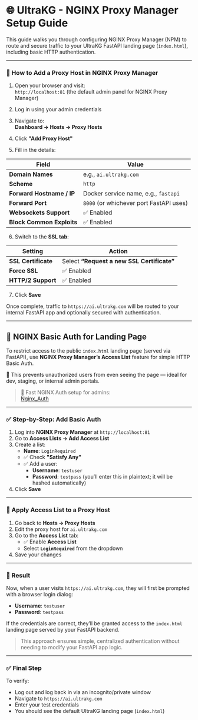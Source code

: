 # 🌐 UltraKG - NGINX Proxy Manager Setup Guide

This guide walks you through configuring NGINX Proxy Manager (NPM) to route and secure traffic to your UltraKG FastAPI landing page (`index.html`), including basic HTTP authentication.

---

### 🧭 How to Add a Proxy Host in NGINX Proxy Manager

1. Open your browser and visit:  
   `http://localhost:81` (the default admin panel for NGINX Proxy Manager)

2. Log in using your admin credentials

3. Navigate to:  
   **Dashboard → Hosts → Proxy Hosts**

4. Click **"Add Proxy Host"**

5. Fill in the details:

| Field | Value |
|-------|-------|
| **Domain Names** | e.g., `ai.ultrakg.com` |
| **Scheme** | `http` |
| **Forward Hostname / IP** | Docker service name, e.g., `fastapi` |
| **Forward Port** | `8000` (or whichever port FastAPI uses) |
| **Websockets Support** | ✅ Enabled |
| **Block Common Exploits** | ✅ Enabled |

6. Switch to the **SSL tab**:

| Setting | Action |
|---------|--------|
| **SSL Certificate** | Select **“Request a new SSL Certificate”** |
| **Force SSL** | ✅ Enabled |
| **HTTP/2 Support** | ✅ Enabled |

7. Click **Save**

Once complete, traffic to `https://ai.ultrakg.com` will be routed to your internal FastAPI app and optionally secured with authentication.

---

## 🔐 NGINX Basic Auth for Landing Page

To restrict access to the public `index.html` landing page (served via FastAPI), use **NGINX Proxy Manager’s Access List** feature for simple HTTP Basic Auth.

🧩 This prevents unauthorized users from even seeing the page — ideal for dev, staging, or internal admin portals.

> 📄 Fast NGINX Auth setup for admins:  
> [Nginx_Auth](nginx_auth.md)

---

### ✅ Step-by-Step: Add Basic Auth

1. Log into **NGINX Proxy Manager** at `http://localhost:81`
2. Go to **Access Lists → Add Access List**
3. Create a list:
   - **Name**: `LoginRequired`
   - ✅ Check **"Satisfy Any"**
   - ✅ Add a user:
     - **Username**: `testuser`
     - **Password**: `testpass` (you’ll enter this in plaintext; it will be hashed automatically)
4. Click **Save**

---

### 🔐 Apply Access List to a Proxy Host

1. Go back to **Hosts → Proxy Hosts**
2. Edit the proxy host for `ai.ultrakg.com`
3. Go to the **Access List** tab:
   - ✅ Enable **Access List**
   - Select **`LoginRequired`** from the dropdown
4. Save your changes

---

### 🎯 Result

Now, when a user visits `https://ai.ultrakg.com`, they will first be prompted with a browser login dialog:

- **Username**: `testuser`  
- **Password**: `testpass`

If the credentials are correct, they’ll be granted access to the `index.html` landing page served by your FastAPI backend.

> This approach ensures simple, centralized authentication without needing to modify your FastAPI app logic.

---

### ✅ Final Step

To verify:

- Log out and log back in via an incognito/private window
- Navigate to `https://ai.ultrakg.com`
- Enter your test credentials
- You should see the default UltraKG landing page (`index.html`)
